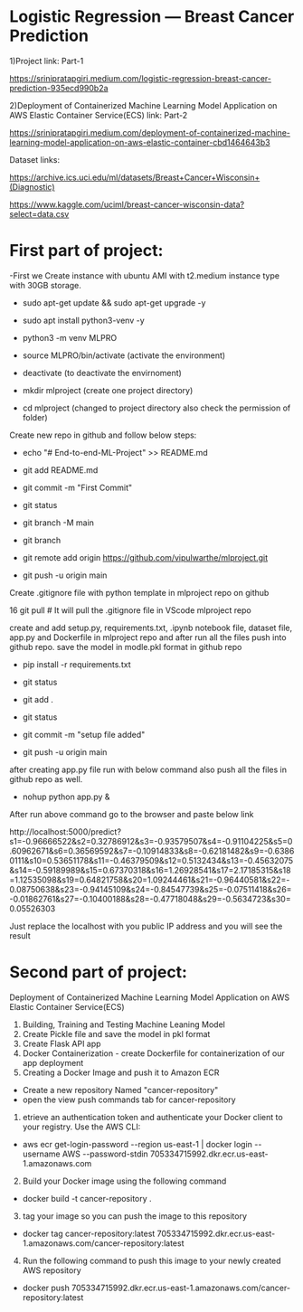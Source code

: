 
# Logistic Regression — Breast Cancer Prediction

1)Project link: Part-1

https://srinipratapgiri.medium.com/logistic-regression-breast-cancer-prediction-935ecd990b2a

2)Deployment of Containerized Machine Learning Model Application on AWS Elastic Container Service(ECS) link: Part-2

https://srinipratapgiri.medium.com/deployment-of-containerized-machine-learning-model-application-on-aws-elastic-container-cbd1464643b3

Dataset links: 

https://archive.ics.uci.edu/ml/datasets/Breast+Cancer+Wisconsin+(Diagnostic)

https://www.kaggle.com/uciml/breast-cancer-wisconsin-data?select=data.csv

# First part of project:

-First we Create instance with ubuntu AMI with t2.medium instance type with 30GB storage. 


*   sudo apt-get update && sudo apt-get upgrade -y 

*   sudo apt install python3-venv -y

*   python3 -m venv MLPRO

*   source MLPRO/bin/activate                 (activate the environment)

*   deactivate                                (to deactivate the envirnoment)

*   mkdir mlproject                           (create one project directory)

*   cd mlproject                              (changed to project directory also check the permission of folder)

Create new repo in github and follow below steps:

*   echo "# End-to-end-ML-Project" >> README.md

*   git add README.md

*   git commit -m "First Commit"

*   git status

*   git branch -M main

*   git branch

*   git remote add origin https://github.com/vipulwarthe/mlproject.git

*   git push -u origin main

Create .gitignore file with python template in mlproject repo on github

16  git pull    # It will pull the .gitignore file in VScode mlproject repo

create and add setup.py, requirements.txt, .ipynb notebook file, dataset file, app.py and Dockerfile in mlproject repo and after run all the files push into github repo.
save the model in modle.pkl format in github repo

*   pip install -r requirements.txt 

*   git status

*   git add .

*   git status

*   git commit -m "setup file added"

*   git push -u origin main

after creating app.py file run with below command also push all the files in github repo as well.

*   nohup python app.py & 

After run above command go to the browser and paste below link

http://localhost:5000/predict?s1=-0.96666522&s2=0.32786912&s3=-0.93579507&s4=-0.91104225&s5=0.60962671&s6=0.36569592&s7=-0.10914833&s8=-0.62181482&s9=-0.63860111&s10=0.53651178&s11=-0.46379509&s12=0.5132434&s13=-0.45632075&s14=-0.59189989&s15=0.67370318&s16=1.26928541&s17=2.17185315&s18=1.12535098&s19=0.64821758&s20=1.09244461&s21=-0.96440581&s22=-0.08750638&s23=-0.94145109&s24=-0.84547739&s25=-0.07511418&s26=-0.01862761&s27=-0.10400188&s28=-0.47718048&s29=-0.5634723&s30=0.05526303

Just replace the localhost with you public IP address and you will see the result

# Second part of project:

Deployment of Containerized Machine Learning Model Application on AWS Elastic Container Service(ECS)

1) Building, Training and Testing Machine Leaning Model
2) Create Pickle file and save the model in pkl format
3) Create Flask API app
4) Docker Containerization - create Dockerfile for containerization of our app deployment
5) Creating a Docker Image and push it to Amazon ECR
*  Create a new repository Named "cancer-repository"
*  open the view push commands tab for cancer-repository
1) etrieve an authentication token and authenticate your Docker client to your registry.
Use the AWS CLI:
* aws ecr get-login-password --region us-east-1 | docker login --username AWS --password-stdin 705334715992.dkr.ecr.us-east-1.amazonaws.com
2) Build your Docker image using the following command
* docker build -t cancer-repository .
3) tag your image so you can push the image to this repository
* docker tag cancer-repository:latest 705334715992.dkr.ecr.us-east-1.amazonaws.com/cancer-repository:latest
4) Run the following command to push this image to your newly created AWS repository
* docker push 705334715992.dkr.ecr.us-east-1.amazonaws.com/cancer-repository:latest
   
